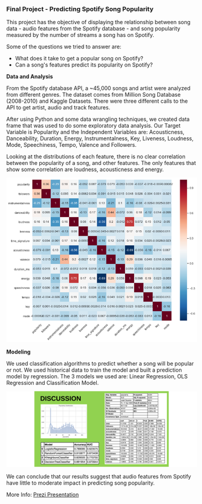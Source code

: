 ### Final Project - Predicting Spotify Song Popularity


This project has the objective of displaying the relationship between song data - audio features from the Spotify database - and song popularity measured by the number of streams a song has on Spotify.

Some of the questions we tried to answer are:
* What does it take to get a popular song on Spotify?
* Can a song's features predict its popularity on Spotify?


**Data and Analysis**

From the Spotify database API, a ~45,000 songs and artist were analyzed from different genres. The dataset comes from Million Song Database (2008-2010) and Kaggle Datasets. There were three different calls to the API to get artist, audio and track features.

After using Python and some data wrangling techniques, we created data frame that was used to do some exploratory data analysis. Our Target Variable is Popularity and the Independent Variables are:
Acousticness, Danceability, Duration, Energy, Instrumentalness, Key, Liveness, Loudness, Mode, Speechiness, Tempo, Valence and
Followers.


Looking at the distributions of each feature, there is no clear correlation between the popularity of a song, and other features.
The only features that show some correlation are loudness, acousticness and energy.

![Images/Analysis/Correlation_HeatMap.png](Images/Analysis/Correlation_HeatMap.png)

**Modeling**

We used classification algorithms to predict whether a song will be popular or not. We used historical data to train the  model and built a prediction model by regression. The 3 models we used are: Linear Regression, OLS Regression and Classification Model.

![Images/Regression/Model_Performance.png](Images/Regression/Model_Performance.png)



We can conclude that our results suggest that audio features from Spotify have little to moderate impact in predicting song popularity.




More Info:  [Prezi Presentation](https://prezi.com/view/6GrxZQ6CnhMpSGklysZ1/)
